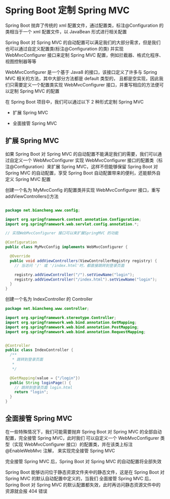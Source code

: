 # Spring Boot 定制 Spring MVC

Spring Boot 抛弃了传统的 xml 配置文件，通过配置类，标注@Configuration 的类相当于一个 xml 配置文件，以
JavaBean 形式进行相关配置

Spring Boot 对 Spring MVC 的自动配置可以满足我们的大部分需求，但是我们也可以通过自定义配置类(标注@Configuration 的类)
并实现 WebMvcConfigurer 接口来定制 Spring MVC 配置，例如拦截器、格式化程序、视图控制器等等

WebMvcConfigurer 是一个基于 Java8 的接口，该接口定义了许多与 Spring MVC 相关的方法，其中大部分方法都是 default 类型的，
且都是空实现，因此我们只需要定义一个配置类实现 WebMvcConfigurer 接口，并重写相应的方法便可以定制 Spring MVC 的配置

在 Spring Boot 项目中，我们可以通过以下 2 种形式定制 Spring MVC

- 扩展 Spring MVC

- 全面接管 Spring MVC

## 扩展 Spring MVC

如果 Spring Boot 对 Spring MVC 的自动配置不能满足我们的需要，我们可以通过自定义一个 WebMvcConfigurer 实现
WebMvcConfigurer 接口的配置类（标注@Configuration）来扩展 Spring MVC，这样不但能够保留 Spring Boot 对
Spring MVC 的自动配置，享受 Spring Boot 自动配置带来的便利，还能额外自定义 Spring MVC 配置

创建一个名为 MyMvcConfig 的配置类并实现 WebMvcConfigurer 接口，重写 addViewControllers()方法

```java

package net.biancheng.www.config;

import org.springframework.context.annotation.Configuration;
import org.springframework.web.servlet.config.annotation.*;

// 实现WebMvcConfigurer 接口可以来扩展SpringMVC 的功能

@Configuration
public class MyMvcConfig implements WebMvcConfigurer {

  @Override
  public void addViewControllers(ViewControllerRegistry registry) {
    // 当访问 '/' 或 '/index.html'时，都直接跳转到登录页面

    registry.addViewController("/").setViewName("login");
    registry.addViewController("/index.html").setViewName("login");
  }
}
```

创建一个名为 IndexController 的 Controller

```java
package net.biancheng.www.controller;

import org.springframework.stereotype.Controller;
import org.springframework.web.bind.annotation.GetMapping;
import org.springframework.web.bind.annotation.PostMapping;
import org.springframework.web.bind.annotation.RequestMapping;


@Controller
public class IndexController {
  /**
   * 跳转到登录页面
   *
   */

  @GetMapping(value = {"/login"})
  public String loginPage() {
    // 跳转到登录页面 login.html
    return "login";
  }
}
```

## 全面接管 Spring MVC

在一些特殊情况下，我们可能需要抛弃 Spring Boot 对 Spring MVC 的全部自动配置，完全接管 Spring MVC，此时我们
可以自定义一个 WebMvcConfigurer 类型（实现 WebMvcConfigurer 接口）的配置类，并在该类上标注@EnableWebMvc 注解，
来实现完全接管 Spring MVC

完全接管 Spring MVC 后，Spring Boot 对 Spring MVC 的自动配置将全部失效

Spring Boot 能够访问位于静态资源文件夹中的静态文件，这是在 Spring Boot 对 Spring MVC 的默认自动配置中定义的，当我们
全面接管 Spring MVC 后，Spring Boot 对 Spring MVC 的默认配置都失效，此时再访问静态资源文件中的资源就会报 404 错误
